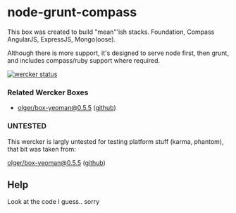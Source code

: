 # node-grunt-compass

This box was created to build "mean"'ish stacks. Foundation, Compass AngularJS, ExpressJS, Mongo(oose).

Although there is more support, it's designed to serve node first, then grunt, and includes compass/ruby support where required.

[![wercker status](https://app.wercker.com/status/c021baa70131c6b469e9254c1c2f0d88/m/master "wercker status")](https://app.wercker.com/project/bykey/c021baa70131c6b469e9254c1c2f0d88)

### Related Wercker Boxes

* [olger/box-yeoman@0.5.5](https://app.wercker.com/#applications/5315f86108bd1cb563003473/tab/details) ([github](https://github.com/giffdiff/box-yeoman))

### UNTESTED

This wercker is largly untested for testing platform stuff (karma, phantom), that bit was taken from: 

[olger/box-yeoman@0.5.5](https://app.wercker.com/#applications/5315f86108bd1cb563003473/tab/details) ([github](https://github.com/giffdiff/box-yeoman))

## Help

Look at the code I guess.. sorry